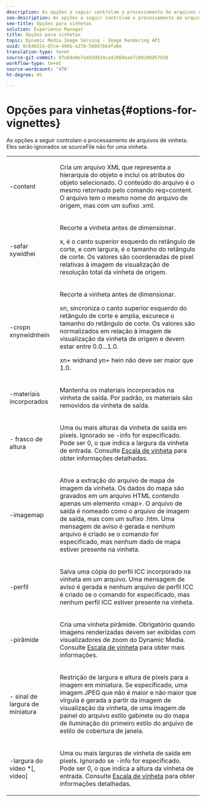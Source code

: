 ```yaml
---
description: As opções a seguir controlam o processamento de arquivos de vinheta. Eles serão ignorados se sourceFile não for uma vinheta.
seo-description: As opções a seguir controlam o processamento de arquivos de vinheta. Eles serão ignorados se sourceFile não for uma vinheta.
seo-title: Opções para vinhetas
solution: Experience Manager
title: Opções para vinhetas
topic: Dynamic Media Image Serving - Image Rendering API
uuid: 0cb40314-07ce-496b-a27b-560d7bb4fa8e
translation-type: tm+mt
source-git-commit: 97a84e8e7edd3d834ca42069eae7c09c00d57938
workflow-type: tm+mt
source-wordcount: '476'
ht-degree: 0%

---
```



# Opções para vinhetas{#options-for-vignettes}

As opções a seguir controlam o processamento de arquivos de vinheta. Eles serão ignorados se sourceFile não for uma vinheta.

<table id="simpletable_6D0C967EB84947FBAC34B46C4BB23AF0"> 
 <tr class="strow"> 
  <td class="stentry"> <p><span class="codeph"> -content</span> </p></td> 
  <td class="stentry"> <p>Cria um arquivo XML que representa a hierarquia do objeto e inclui os atributos do objeto selecionado. O conteúdo do arquivo é o mesmo retornado pelo comando <span class="codeph"> req=content</span>. O arquivo tem o mesmo nome do arquivo de origem, mas com um sufixo <span class="filepath"> .xml</span>. </p></td> 
 </tr> 
 <tr class="strow"> 
  <td class="stentry"> <p><span class="codeph">-safar  <span class="varname"> </span><span class="varname"> </span><span class="varname"> </span><span class="varname"> xywidhei</span></span> </p></td> 
  <td class="stentry"> <p>Recorte a vinheta antes de dimensionar. </p> <p><span class="codeph"><span class="varname"> x</span>,<span class="varname"> </span></span> é o canto superior esquerdo do retângulo de corte, e  <span class="codeph"><span class="varname"> com</span> largura,<span class="varname"> </span></span> é o tamanho do retângulo de corte. Os valores são coordenadas de pixel relativas à imagem de visualização de resolução total da vinheta de origem. </p></td> 
 </tr> 
 <tr class="strow"> 
  <td class="stentry"> <p><span class="codeph">-cropn  <span class="varname"> </span><span class="varname"> </span><span class="varname"> </span><span class="varname"> xnynwidnhein</span></span> </p> </td> 
  <td class="stentry"> <p>Recorte a vinheta antes de dimensionar. </p> <p><span class="codeph"><span class="varname"> xn</span>,<span class="varname"> </span></span> sincroniza o canto superior esquerdo do retângulo de corte e  <span class="codeph"><span class="varname"> amplia</span>,<span class="varname"> </span></span> escurece o tamanho do retângulo de corte. Os valores são normalizados em relação à imagem de visualização da vinheta de origem e devem estar entre 0.0...1.0. </p> <p><span class="codeph"><span class="varname"> xn</span></span>+<span class="codeph"><span class="varname"> </span></span> widnand  <span class="codeph"><span class="varname"> yn</span></span>+<span class="codeph"><span class="varname"> </span></span> hein não deve ser maior que 1.0. </p></td> 
 </tr> 
 <tr class="strow"> 
  <td class="stentry"> <p><span class="codeph"> -materiais incorporados</span> </p></td> 
  <td class="stentry"> <p>Mantenha os materiais incorporados na vinheta de saída. Por padrão, os materiais são removidos da vinheta de saída. </p></td> 
 </tr> 
 <tr class="strow"> 
  <td class="stentry"> <p><span class="codeph">-  <span class="varname"> frasco de altura</span></span> </p></td> 
  <td class="stentry"> <p>Uma ou mais alturas da vinheta de saída em pixels. Ignorado se -info for especificado. <span class="varname"> Pode </span> ser 0, o que indica a largura da vinheta de entrada. Consulte <a href="../../../../ir-api/vntc/utilities/c-ir-vignette-converter-vntc/c-ir-vignette-scaling.md#concept-e373a29c2f954df98d704c7723804585" type="concept" format="dita" scope="local"> Escala de vinheta</a> para obter informações detalhadas. </p></td> 
 </tr> 
 <tr class="strow"> 
  <td class="stentry"> <p><span class="codeph"> -imagemap</span> </p></td> 
  <td class="stentry"> <p>Ative a extração do arquivo de mapa de imagem da vinheta. Os dados do mapa são gravados em um arquivo HTML contendo apenas um elemento <span class="codeph"> &lt;map&gt;</span>. O arquivo de saída é nomeado como o arquivo de imagem de saída, mas com um sufixo <span class="filepath"> .htm</span>. Uma mensagem de aviso é gerada e nenhum arquivo é criado se o comando for especificado, mas nenhum dado de mapa estiver presente na vinheta. </p></td> 
 </tr> 
 <tr class="strow"> 
  <td class="stentry"> <p><span class="codeph"> -perfil</span> </p></td> 
  <td class="stentry"> <p>Salva uma cópia do perfil ICC incorporado na vinheta em um arquivo. Uma mensagem de aviso é gerada e nenhum arquivo de perfil ICC é criado se o comando for especificado, mas nenhum perfil ICC estiver presente na vinheta. </p></td> 
 </tr> 
 <tr class="strow"> 
  <td class="stentry"> <p><span class="codeph"> -pirâmide</span> </p></td> 
  <td class="stentry"> <p>Cria uma vinheta pirâmide. Obrigatório quando imagens renderizadas devem ser exibidas com visualizadores de zoom do Dynamic Media. Consulte <a href="../../../../ir-api/vntc/utilities/c-ir-vignette-converter-vntc/c-ir-vignette-scaling.md#concept-e373a29c2f954df98d704c7723804585" type="concept" format="dita" scope="local"> Escala de vinheta</a> para obter mais informações. </p></td> 
 </tr> 
 <tr class="strow"> 
  <td class="stentry"> <p><span class="codeph">- <span class="varname"> sinal de largura de miniatura</span></span> </p></td> 
  <td class="stentry"> <p>Restrição de largura e altura de pixels para a imagem em miniatura. Se especificado, uma imagem JPEG que não é maior e não maior que <span class="varname"> vírgula</span> é gerada a partir da imagem de visualização da vinheta, de uma imagem de painel do arquivo estilo gabinete ou do mapa de iluminação do primeiro estilo do arquivo de estilo de cobertura de janela. </p></td> 
 </tr> 
 <tr class="strow"> 
  <td class="stentry"> <p><span class="codeph">-largura  <span class="varname"> do vídeo</span> *[,<span class="varname"> vídeo</span>]</span> </p></td> 
  <td class="stentry"> <p>Uma ou mais larguras de vinheta de saída em pixels. Ignorado se <span class="codeph"> -info</span> for especificado. <span class="varname"> Pode </span> ser 0, o que indica a altura da vinheta de entrada. Consulte <a href="../../../../ir-api/vntc/utilities/c-ir-vignette-converter-vntc/c-ir-vignette-scaling.md#concept-e373a29c2f954df98d704c7723804585" type="concept" format="dita" scope="local"> Escala de vinheta</a> para obter informações detalhadas. </p></td> 
 </tr> 
</table>

